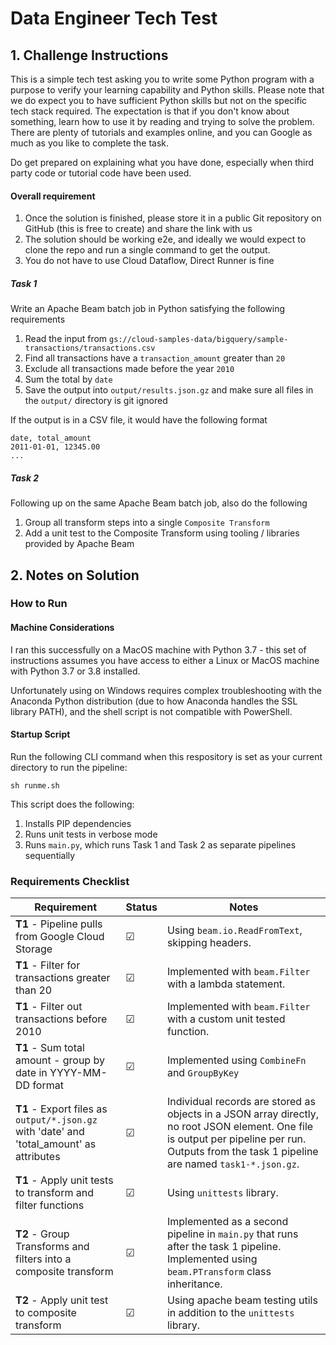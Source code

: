 # Data Engineer Tech Test

## 1. Challenge Instructions
This is a simple tech test asking you to write some Python program with a purpose to verify your learning capability and Python skills.
Please note that we do expect you to have sufficient Python skills but not on the specific tech stack required. The expectation
is that if you don't know about something, learn how to use it by reading and trying to solve the problem. There are
plenty of tutorials and examples online, and you can Google as much as you like to complete the task.

Do get prepared on explaining what you have done, especially when third party code or tutorial code have been used.

#### Overall requirement
1. Once the solution is finished, please store it in a public Git repository on GitHub (this is free to create) and share the link with us
1. The solution should be working e2e, and ideally we would expect to clone the repo and run a single command to get the output.
1. You do not have to use Cloud Dataflow, Direct Runner is fine

##### Task 1
Write an Apache Beam batch job in Python satisfying the following requirements
1. Read the input from `gs://cloud-samples-data/bigquery/sample-transactions/transactions.csv`
2. Find all transactions have a `transaction_amount` greater than `20`
3. Exclude all transactions made before the year `2010`
4. Sum the total by `date`
5. Save the output into `output/results.json.gz` and make sure all files in the `output/` directory is git ignored

If the output is in a CSV file, it would have the following format
```
date, total_amount
2011-01-01, 12345.00
...
```

##### Task 2
Following up on the same Apache Beam batch job, also do the following
1. Group all transform steps into a single `Composite Transform`
1. Add a unit test to the Composite Transform using tooling / libraries provided by Apache Beam


## 2. Notes on Solution
### How to Run
#### Machine Considerations
I ran this successfully on a MacOS machine with Python 3.7 - this set of instructions assumes you have access to either a Linux or MacOS machine with Python 3.7 or 3.8 installed.

Unfortunately using on Windows requires complex troubleshooting with the Anaconda Python distribution (due to how Anaconda handles the SSL library PATH), and the shell script is not compatible with PowerShell.

#### Startup Script
Run the following CLI command when this respository is set as your current directory to run the pipeline:
```shell
sh runme.sh
```

This script does the following:
1. Installs PIP dependencies
2. Runs unit tests in verbose mode
3. Runs `main.py`, which runs Task 1 and Task 2 as separate pipelines sequentially

### Requirements Checklist
| Requirement | Status | Notes | 
| --- | --- | --- |
| **T1** - Pipeline pulls from Google Cloud Storage | &#9745; | Using `beam.io.ReadFromText`, skipping headers. |
| **T1** - Filter for transactions greater than 20 | &#9745; | Implemented with `beam.Filter` with a lambda statement. |
| **T1** - Filter out transactions before 2010 | &#9745; | Implemented with `beam.Filter` with a custom unit tested function. |
| **T1** - Sum total amount - group by date in YYYY-MM-DD format | &#9745; | Implemented using `CombineFn` and `GroupByKey` |
| **T1** - Export files as `output/*.json.gz` with 'date' and 'total_amount' as attributes | &#9745; | Individual records are stored as objects in a JSON array directly, no root JSON element. One file is output per pipeline per run. Outputs from the task 1 pipeline are named `task1-*.json.gz`. |
| **T1** - Apply unit tests to transform and filter functions | &#9745; | Using `unittests` library. |
| **T2** - Group Transforms and filters into a composite transform | &#9745; | Implemented as a second pipeline in `main.py` that runs after the task 1 pipeline. Implemented using `beam.PTransform` class inheritance. |
| **T2** - Apply unit test to composite transform | &#9745; | Using apache beam testing utils in addition to the `unittests` library. |
